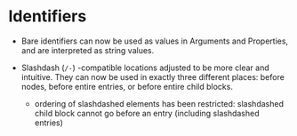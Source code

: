 # Identifiers
* Bare identifiers can now be used as values in Arguments and Properties, and are interpreted as string values.

* Slashdash (`/-`) -compatible locations adjusted to be more clear and intuitive. They can now be used in exactly three different places: before nodes, before entire entries, or before entire child blocks.
  * ordering of slashdashed elements has been restricted: slashdashed child block cannot go before an entry (including slashdashed entries)
